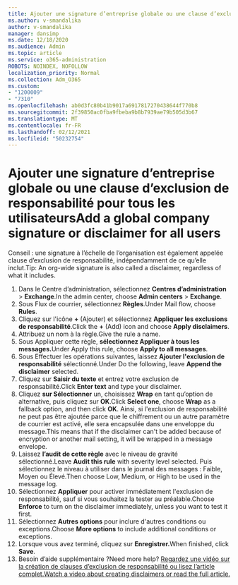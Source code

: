 ```yaml
---
title: Ajouter une signature d’entreprise globale ou une clause d’exclusion de responsabilité pour tous les utilisateurs
ms.author: v-smandalika
author: v-smandalika
manager: dansimp
ms.date: 12/18/2020
ms.audience: Admin
ms.topic: article
ms.service: o365-administration
ROBOTS: NOINDEX, NOFOLLOW
localization_priority: Normal
ms.collection: Adm_O365
ms.custom:
- "1200009"
- "7310"
ms.openlocfilehash: ab0d3fc80b41b9017a6917817270438644f770b8
ms.sourcegitcommit: 2f39850ac0fba9fbeba9b8b7939ae79b505d3b67
ms.translationtype: MT
ms.contentlocale: fr-FR
ms.lasthandoff: 02/12/2021
ms.locfileid: "50232754"
---
```

# <a name="add-a-global-company-signature-or-disclaimer-for-all-users"></a><span data-ttu-id="b5e2f-102">Ajouter une signature d’entreprise globale ou une clause d’exclusion de responsabilité pour tous les utilisateurs</span><span class="sxs-lookup"><span data-stu-id="b5e2f-102">Add a global company signature or disclaimer for all users</span></span>

<span data-ttu-id="b5e2f-103">Conseil : une signature à l’échelle de l’organisation est également appelée clause d’exclusion de responsabilité, indépendamment de ce qu’elle inclut.</span><span class="sxs-lookup"><span data-stu-id="b5e2f-103">Tip: An org-wide signature is also called a disclaimer, regardless of what it includes.</span></span>

1. <span data-ttu-id="b5e2f-104">Dans le Centre d’administration, sélectionnez **Centres d’administration**  >  **Exchange**.</span><span class="sxs-lookup"><span data-stu-id="b5e2f-104">In the admin center, choose **Admin centers** > **Exchange**.</span></span>
2. <span data-ttu-id="b5e2f-105">Sous Flux de courrier, sélectionnez **Règles**.</span><span class="sxs-lookup"><span data-stu-id="b5e2f-105">Under Mail flow, choose **Rules**.</span></span>
3. <span data-ttu-id="b5e2f-106">Cliquez sur l'icône **+** (Ajouter) et sélectionnez **Appliquer les exclusions de responsabilité**.</span><span class="sxs-lookup"><span data-stu-id="b5e2f-106">Click the **+** (Add) icon and choose **Apply disclaimers**.</span></span>
4. <span data-ttu-id="b5e2f-107">Attribuez un nom à la règle.</span><span class="sxs-lookup"><span data-stu-id="b5e2f-107">Give the rule a name.</span></span>
5. <span data-ttu-id="b5e2f-108">Sous Appliquer cette règle, **sélectionnez Appliquer à tous les messages.**</span><span class="sxs-lookup"><span data-stu-id="b5e2f-108">Under Apply this rule, choose **Apply to all messages**.</span></span>
6. <span data-ttu-id="b5e2f-109">Sous Effectuer les opérations suivantes, laissez **Ajouter l'exclusion de responsabilité** sélectionné.</span><span class="sxs-lookup"><span data-stu-id="b5e2f-109">Under Do the following, leave **Append the disclaimer** selected.</span></span>
7. <span data-ttu-id="b5e2f-110">Cliquez sur **Saisir du texte** et entrez votre exclusion de responsabilité.</span><span class="sxs-lookup"><span data-stu-id="b5e2f-110">Click **Enter text** and type your disclaimer.</span></span>
8. <span data-ttu-id="b5e2f-111">Cliquez **sur Sélectionner** un, choisissez **Wrap** en tant qu’option de alternative, puis cliquez sur **OK**.</span><span class="sxs-lookup"><span data-stu-id="b5e2f-111">Click **Select one**, choose **Wrap** as a fallback option, and then click **OK**.</span></span> <span data-ttu-id="b5e2f-112">Ainsi, si l'exclusion de responsabilité ne peut pas être ajoutée parce que le chiffrement ou un autre paramètre de courrier est activé, elle sera encapsulée dans une enveloppe du message.</span><span class="sxs-lookup"><span data-stu-id="b5e2f-112">This means that if the disclaimer can't be added because of encryption or another mail setting, it will be wrapped in a message envelope.</span></span>
9. <span data-ttu-id="b5e2f-113">Laissez **l’audit de cette règle** avec le niveau de gravité sélectionné.</span><span class="sxs-lookup"><span data-stu-id="b5e2f-113">Leave **Audit this rule** with severity level selected.</span></span> <span data-ttu-id="b5e2f-114">Puis sélectionnez le niveau à utiliser dans le journal des messages : Faible, Moyen ou Élevé.</span><span class="sxs-lookup"><span data-stu-id="b5e2f-114">Then choose Low, Medium, or High to be used in the message log.</span></span>
10. <span data-ttu-id="b5e2f-115">Sélectionnez **Appliquer** pour activer immédiatement l'exclusion de responsabilité, sauf si vous souhaitez la tester au préalable.</span><span class="sxs-lookup"><span data-stu-id="b5e2f-115">Choose **Enforce** to turn on the disclaimer immediately, unless you want to test it first.</span></span>
11. <span data-ttu-id="b5e2f-116">Sélectionnez **Autres options** pour inclure d'autres conditions ou exceptions.</span><span class="sxs-lookup"><span data-stu-id="b5e2f-116">Choose **More options** to include additional conditions or exceptions.</span></span>
12. <span data-ttu-id="b5e2f-117">Lorsque vous avez terminé, cliquez sur **Enregistrer.**</span><span class="sxs-lookup"><span data-stu-id="b5e2f-117">When finished, click **Save**.</span></span>
13. <span data-ttu-id="b5e2f-118">Besoin d’aide supplémentaire ?</span><span class="sxs-lookup"><span data-stu-id="b5e2f-118">Need more help?</span></span> [<span data-ttu-id="b5e2f-119">Regardez une vidéo sur la création de clauses d’exclusion de responsabilité ou lisez l’article complet.</span><span class="sxs-lookup"><span data-stu-id="b5e2f-119">Watch a video about creating disclaimers or read the full article.</span></span>](https://support.office.com/article/2d75860f-c527-4352-a7f6-73eba54c0c72?wt.mc_id=Chat_GlobalSignature)